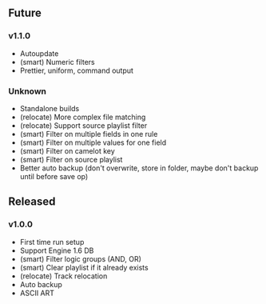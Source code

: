 ## Future

### v1.1.0

- Autoupdate
- (smart) Numeric filters
- Prettier, uniform, command output

### Unknown

- Standalone builds
- (relocate) More complex file matching
- (relocate) Support source playlist filter
- (smart) Filter on multiple fields in one rule
- (smart) Filter on multiple values for one field
- (smart) Filter on camelot key
- (smart) Filter on source playlist
- Better auto backup (don't overwrite, store in folder, maybe don't backup until before save op)

## Released

### v1.0.0

- First time run setup
- Support Engine 1.6 DB
- (smart) Filter logic groups (AND, OR)
- (smart) Clear playlist if it already exists
- (relocate) Track relocation
- Auto backup
- ASCII ART
